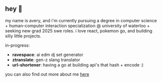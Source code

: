 ## hey 👋

my name is avery, and i'm currently pursuing a degree in computer science + human-computer interaction specialization @ university of waterloo + seeking new grad 2025 swe roles. i love react, pokemon go, and building silly little projects.

in-progress:
- **ravespace**: ai edm dj set generator
- **ztranslate**: gen-z slang translator
- **url-shortener**: having a go at building api's that hash + encode :)

you can also find out more about me [here](https://www.averyxlin.com/)
